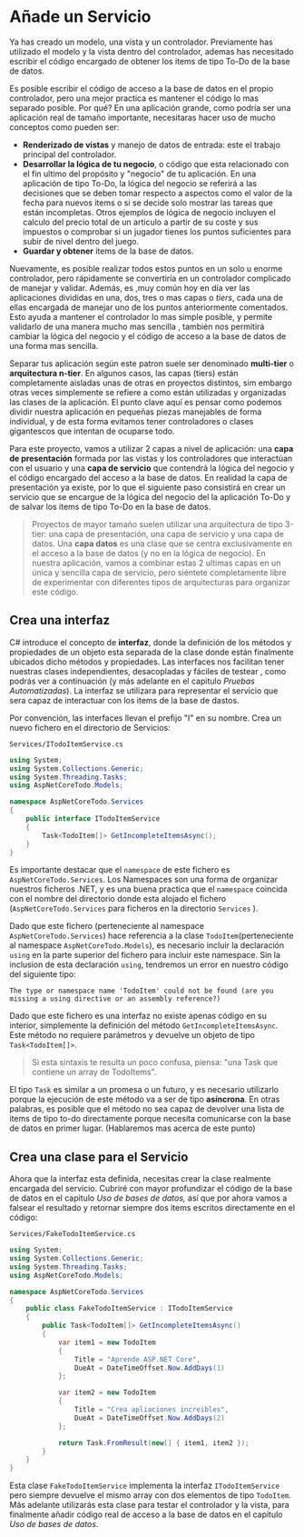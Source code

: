 # Añade un Servicio

Ya has creado un modelo, una vista y un controlador. Previamente has utilizado el modelo y la vista dentro del controlador, ademas has necesitado escribir el código encargado de obtener los items de tipo To-Do de la base de datos.

Es posible escribir el código de acceso a la base de datos en el propio controlador, pero una mejor practica es mantener el código lo mas separado posible. Por qué? En una aplicación grande, como podría ser una aplicación real de tamaño importante, necesitaras hacer uso de mucho conceptos como pueden ser:

* **Renderizado de vistas** y manejo de datos de entrada: este el trabajo principal del controlador.
* **Desarrollar la lógica de tu negocio**, o código que esta relacionado con el fin ultimo del propósito y "negocio" de tu aplicación. En una aplicación de tipo To-Do, la lógica del negocio se referirá a las decisiones que se deben tomar respecto a aspectos como el valor de la fecha para nuevos items o si se decide solo mostrar las tareas que están incompletas. Otros ejemplos de lógica de negocio incluyen el calculo del precio total de un articulo a partir de su coste y sus impuestos o comprobar si un jugador tienes los puntos suficientes para subir de nivel dentro del juego.
* **Guardar y obtener** items de la base de datos.

Nuevamente, es posible realizar todos estos puntos en un solo u enorme controlador, pero rápidamente se convertiría en un controlador complicado de manejar y validar. Además, es ,muy común hoy en día ver las aplicaciones divididas en una, dos, tres o mas capas o _tiers_, cada una de ellas encargada de manejar uno de los puntos anteriormente comentados. Esto ayuda a mantener el controlador lo mas simple posible, y permite validarlo de una manera mucho mas sencilla , también nos permitirá cambiar la lógica del negocio y el código de acceso a la base de datos de una forma mas sencilla.

Separar tus aplicación según este patron suele ser denominado **multi-tier** o **arquitectura n-tier**. En algunos casos, las capas \(tiers\) están completamente aisladas unas de otras en proyectos distintos, sim embargo otras veces simplemente se refiere a como están utilizadas y organizadas las clases de la aplicación. El punto clave aquí es pensar como podemos dividir nuestra aplicación en pequeñas piezas manejables de forma individual, y de esta forma evitamos tener controladores o clases gigantescos que intentan de ocuparse todo.

Para este proyecto, vamos a utilizar 2 capas a nivel de aplicación: una **capa de presentación** formada por las vistas y los controladores que interactúan con el usuario y una **capa de servicio** que contendrá la lógica del negocio y el código encargado del acceso a la base de datos. En realidad la capa de presentación ya existe, por lo que el siguiente paso consistirá en crear un servicio que se encargue de la lógica del negocio del la aplicación To-Do y de salvar los items de tipo To-Do en la base de datos.

> Proyectos de mayor tamaño suelen utilizar una arquitectura de tipo 3-tier: una capa de presentación, una capa de servicio y una capa de datos. Una **capa datos** es una clase que se centra exclusivamente en el acceso a la base de datos \(y no en la lógica de negocio\). En nuestra aplicación, vamos a combinar estas 2 ultimas capas en un única y sencilla capa de servicio, pero siéntete completamente libre de experimentar con diferentes tipos de arquitecturas para organizar este código.

## Crea una interfaz

C\# introduce el concepto de **interfaz**, donde la definición de los métodos y propiedades de un objeto esta separada de la clase donde están finalmente ubicados dicho métodos y propiedades. Las interfaces nos facilitan tener nuestras clases independientes, desacopladas y fáciles de testear , como podrás ver a continuación \(y más adelante en el capitulo _Pruebas Automatizadas_\). La interfaz se utilizara para representar el servicio que sera capaz de interactuar con los items de la base de dastos.

Por convención, las interfaces llevan el prefijo "I" en su nombre. Crea un nuevo fichero en el directorio de Servicios:

`Services/ITodoItemService.cs`

```csharp
using System;
using System.Collections.Generic;
using System.Threading.Tasks;
using AspNetCoreTodo.Models;

namespace AspNetCoreTodo.Services
{
    public interface ITodoItemService
    {
        Task<TodoItem[]> GetIncompleteItemsAsync();
    }
}
```

Es importante destacar que el `namespace` de este fichero es `AspNetCoreTodo.Services`. Los Namespaces son una forma de organizar nuestros ficheros .NET, y es una buena practica que el `namespace` coincida con el nombre del directorio donde esta alojado el fichero \(`AspNetCoreTodo.Services` para ficheros en la directorio `Services` \).

Dado que este fichero \(perteneciente al namespace `AspNetCoreTodo.Services`\) hace referencia a la clase `TodoItem`\(perteneciente al namespace `AspNetCoreTodo.Models`\), es necesario incluir la declaración `using` en la parte superior del fichero para incluir este namespace. Sin la inclusion de esta declaración `using`, tendremos un error en nuestro código del siguiente tipo:

```text
The type or namespace name 'TodoItem' could not be found (are you missing a using directive or an assembly reference?)
```

Dado que este fichero es una interfaz no existe apenas código en su interior, simplemente la definición del método `GetIncompleteItemsAsync`. Este método no requiere parámetros y devuelve un objeto de tipo `Task<TodoItem[]>`.

> Si esta sintaxis te resulta un poco confusa, piensa: "una Task que contiene un array de TodoItems".

El tipo `Task` es similar a un promesa o un futuro, y es necesario utilizarlo porque la ejecución de este método va a ser de tipo **asíncrona**. En otras palabras, es posible que el método no sea capaz de devolver una lista de items de tipo to-do directamente porque necesita comunicarse con la base de datos en primer lugar. \(Hablaremos mas acerca de este punto\)

## Crea una clase para el Servicio

Ahora que la interfaz esta definida, necesitas crear la clase realmente encargada del servicio. Cubriré con mayor profundizar el código de la base de datos en el capitulo _Uso de bases de datos,_ así que por ahora vamos a falsear el resultado y retornar siempre dos items escritos directamente en el código:

`Services/FakeTodoItemService.cs`

```csharp
using System;
using System.Collections.Generic;
using System.Threading.Tasks;
using AspNetCoreTodo.Models;

namespace AspNetCoreTodo.Services
{
    public class FakeTodoItemService : ITodoItemService
    {
        public Task<TodoItem[]> GetIncompleteItemsAsync()
        {
            var item1 = new TodoItem
            {
                Title = "Aprende ASP.NET Core",
                DueAt = DateTimeOffset.Now.AddDays(1)
            };

            var item2 = new TodoItem
            {
                Title = "Crea apliaciones increibles",
                DueAt = DateTimeOffset.Now.AddDays(2)
            };

            return Task.FromResult(new[] { item1, item2 });
        }
    }
}
```

Esta clase `FakeTodoItemService` implementa la interfaz `ITodoItemService` pero siempre devuelve el mismo array con dos elementos de tipo `TodoItem`. Más adelante utilizarás esta clase para testar el controlador y la vista, para finalmente añadir código real de acceso a la base de datos en el capítulo _Uso de bases de datos_.

